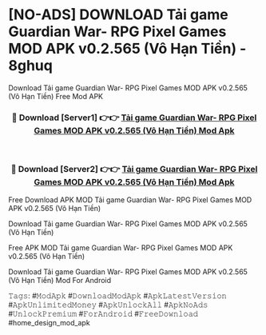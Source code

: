 # [NO-ADS] DOWNLOAD Tải game Guardian War- RPG Pixel Games MOD APK v0.2.565 (Vô Hạn Tiền) - 8ghuq
Download Tải game Guardian War- RPG Pixel Games MOD APK v0.2.565 (Vô Hạn Tiền) Free Mod APK

<div align="center">
<h3>🔴 Download [Server1] 👉👉 <a href="https://apk-comot.site?title=Tải_game_Guardian_War-_RPG_Pixel_Games_MOD_APK_v0.2.565_(Vô_Hạn_Tiền)">Tải game Guardian War- RPG Pixel Games MOD APK v0.2.565 (Vô Hạn Tiền) Mod Apk</a></h3><br>

<h3>🔴 Download [Server2] 👉👉 <a href="https://apk-comot.site?title=Tải_game_Guardian_War-_RPG_Pixel_Games_MOD_APK_v0.2.565_(Vô_Hạn_Tiền)">Tải game Guardian War- RPG Pixel Games MOD APK v0.2.565 (Vô Hạn Tiền) Mod Apk</a></h3>
</div>


Free Download APK MOD Tải game Guardian War- RPG Pixel Games MOD APK v0.2.565 (Vô Hạn Tiền)

Download Tải game Guardian War- RPG Pixel Games MOD APK v0.2.565 (Vô Hạn Tiền) 

Free APK MOD Tải game Guardian War- RPG Pixel Games MOD APK v0.2.565 (Vô Hạn Tiền) 

Download Tải game Guardian War- RPG Pixel Games MOD APK v0.2.565 (Vô Hạn Tiền) Mod For Android

𝚃𝚊𝚐𝚜: #𝙼𝚘𝚍𝙰𝚙𝚔 #𝙳𝚘𝚠𝚗𝚕𝚘𝚊𝚍𝙼𝚘𝚍𝙰𝚙𝚔 #𝙰𝚙𝚔𝙻𝚊𝚝𝚎𝚜𝚝𝚅𝚎𝚛𝚜𝚒𝚘𝚗 #𝙰𝚙𝚔𝚄𝚗𝚕𝚒𝚖𝚒𝚝𝚎𝚍𝙼𝚘𝚗𝚎𝚢 #𝙰𝚙𝚔𝚄𝚗𝚕𝚘𝚌𝚔𝙰𝚕𝚕 #𝙰𝚙𝚔𝙽𝚘𝙰𝚍𝚜 #𝚄𝚗𝚕𝚘𝚌𝚔𝙿𝚛𝚎𝚖𝚒𝚞𝚖 #𝙵𝚘𝚛𝙰𝚗𝚍𝚛𝚘𝚒𝚍 #𝙵𝚛𝚎𝚎𝙳𝚘𝚠𝚗𝚕𝚘𝚊𝚍 #home_design_mod_apk